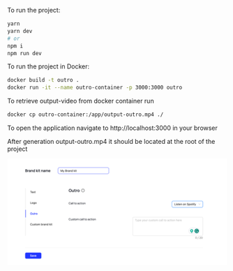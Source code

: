 To run the project:

```bash
yarn
yarn dev
# or
npm i
npm run dev
```

To run the project in Docker:

```bash
docker build -t outro .  
docker run -it --name outro-container -p 3000:3000 outro
```

To retrieve output-video from docker container run

```bash
docker cp outro-container:/app/output-outro.mp4 ./
```

To open the application navigate to http://localhost:3000 in your browser

After generation output-outro.mp4 it should be located at the root of the project

![demo-screenshot.png](demo-screenshot.png)